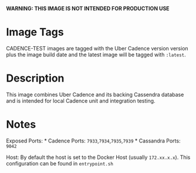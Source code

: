 **WARNING: THIS IMAGE IS NOT INTENDED FOR PRODUCTION USE**

# Image Tags

CADENCE-TEST images are tagged with the Uber Cadence version version plus the image build date and the latest image will be tagged with `:latest`.

# Description

This image combines Uber Cadence and its backing Cassendra database and is intended for local Cadence unit and integration testing.

# Notes

Exposed Ports: 
	* Cadence Ports: `7933`,`7934`,`7935`,`7939`
	* Cassandra Ports: `9042`

Host: By default the host is set to the Docker Host (usually `172.xx.x.x`).  This configuration can be found in `entrypoint.sh`

